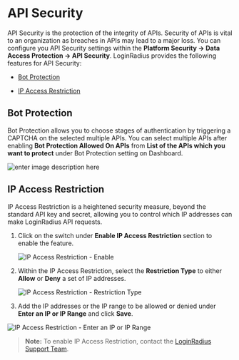 # API Security

API Security is the protection of the integrity of APIs. Security of APIs is vital to an organization as breaches in APIs may lead to a major loss. You can configure you API Security settings within the **Platform Security -> Data Access Protection -> API Security**. LoginRadius provides the following features for API Security:

- [Bot Protection](#botprotection0)

- [IP Access Restriction](#ipaccessrestriction1)

## Bot Protection

Bot Protection allows you to choose stages of authentication by triggering a CAPTCHA on the selected multiple APIs. You can select multiple APIs after enabling **Bot Protection Allowed On APIs** from **List of the APIs which you want to protect** under Bot Protection setting on Dashboard.

![enter image description here](https://apidocs.lrcontent.com/images/ac21_110575e932977368e19.04358869.png "Bot Protection")

## IP Access Restriction

IP Access Restriction is a heightened security measure, beyond the standard API key and secret, allowing you to control which IP addresses can make LoginRadius API requests.

1. Click on the switch under **Enable IP Access Restriction** section to enable the feature.

   ![IP Access Restriction - Enable](https://apidocs.lrcontent.com/images/IP-Access-Restriction---Enable_117206281c420084dd6.13068787.png "IP Access Restriction - Enable")

2. Within the IP Access Restriction, select the **Restriction Type** to either **Allow** or **Deny** a set of IP addresses.

   ![IP Access Restriction - Restriction Type](https://apidocs.lrcontent.com/images/IP-Access-Restriction---Restriction-Type_7416281c555f22284.00279917.png "IP Access Restriction - Restriction Type")

3. Add the IP addresses or the IP range to be allowed or denied under **Enter an IP or IP Range** and click **Save**.

  ![IP Access Restriction - Enter an IP or IP Range](https://apidocs.lrcontent.com/images/Enter-an-IP_791076849641f484ce7a4b9.33758393.png "IP Access Restriction - Enter an IP or IP Range")

> **Note:** To enable IP Access Restriction, contact the [LoginRadius Support Team](https://adminconsole.loginradius.com/support/tickets/open-a-new-ticket).
